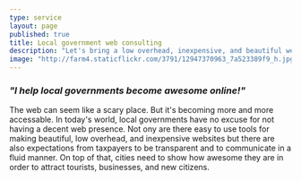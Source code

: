 ```yaml
---
type: service
layout: page
published: true
title: Local government web consulting
description: "Let's bring a low overhead, inexpensive, and beautiful web presence to your community."
image: "http://farm4.staticflickr.com/3791/12947370963_7a523389f9_h.jpg"
---
```


### _"I help local governments become awesome online!"_

The web can seem like a scary place. But it's becoming more and more accessable. In today's world, local governments have no excuse for not having a decent web presence. Not ony are there easy to use tools for making beautiful, low overhead, and inexpensive websites but there are also expectations from taxpayers to be transparent and to communicate in a fluid manner. On top of that, cities need to show how awesome they are in order to attract tourists, businesses, and new citizens.